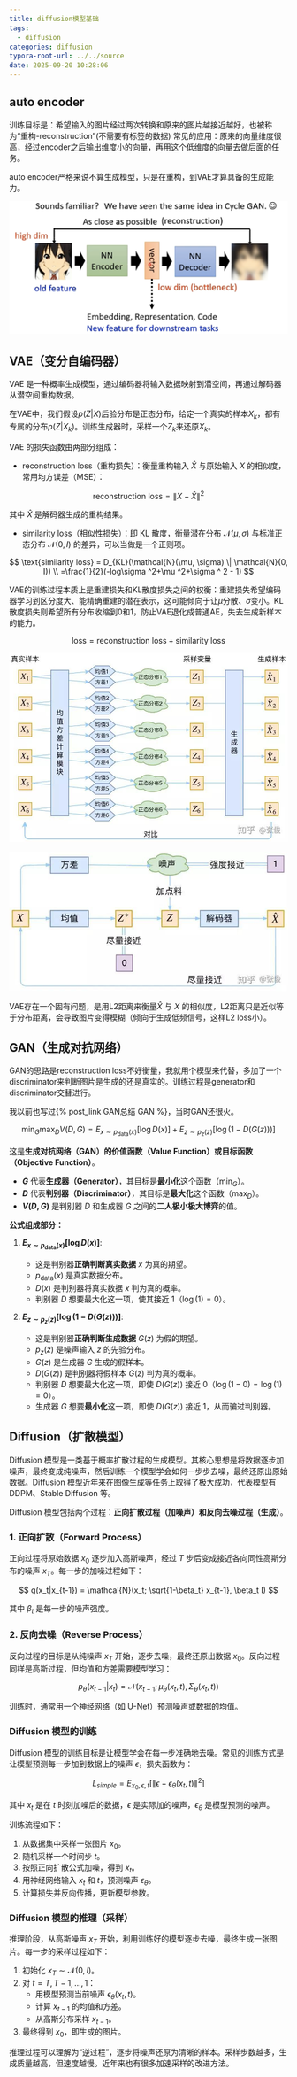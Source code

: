```yaml
---
title: diffusion模型基础
tags:
  - diffusion
categories: diffusion
typora-root-url: ../../source
date: 2025-09-20 10:28:06
---
```

## auto encoder


训练目标是：希望输入的图片经过两次转换和原来的图片越接近越好，也被称为“重构-reconstruction”(不需要有标签的数据)
常见的应用：原来的向量维度很高，经过encoder之后输出维度小的向量，再用这个低维度的向量去做后面的任务。

auto encoder严格来说不算生成模型，只是在重构，到VAE才算具备的生成能力。

![img](/images/v2-4fb6ce4972f4f716553b7d256a13c712_1440w.jpg)

## VAE（变分自编码器）

VAE 是一种概率生成模型，通过编码器将输入数据映射到潜空间，再通过解码器从潜空间重构数据。

在VAE中，我们假设$p(Z|X)$后验分布是正态分布，给定一个真实的样本$X_k$，都有专属的分布$p(Z|X_k)$。训练生成器时，采样一个$Z_k$来还原$X_k$。

VAE 的损失函数由两部分组成：

- reconstruction loss（重构损失）：衡量重构输入 $\hat{X}$ 与原始输入 $X$ 的相似度，常用均方误差（MSE）：

$$
\text{reconstruction loss} = \| X - \hat{X} \|^2
$$

其中 $\hat{X}$ 是解码器生成的重构结果。

- similarity loss（相似性损失）：即 KL 散度，衡量潜在分布 $\mathcal{N}(\mu, \sigma)$ 与标准正态分布 $\mathcal{N}(0, I)$ 的差异，可以当做是一个正则项。

$$
\text{similarity loss} = D_{KL}(\mathcal{N}(\mu, \sigma) \| \mathcal{N}(0, I)) \\
=\frac{1}{2}(-log\sigma ^2+\mu ^2+\sigma ^ 2 - 1)
$$

VAE的训练过程本质上是重建损失和KL散度损失之间的权衡：重建损失希望编码器学习到区分度大、能精确重建的潜在表示，这可能倾向于让$\mu$分散、$\sigma$变小。KL散度损失则希望所有分布收缩到0和1，防止VAE退化成普通AE，失去生成新样本的能力。

$$
\text{loss} = \text{reconstruction loss} + \text{similarity loss}
$$

![VAE结构与损失函数](/images/v2-36c7da0b2fe37bd021699532a2cff1e8_1440w.jpg)

![img](/images/v2-784891edddff506ea1670c81767e993c_1440w.jpg)

VAE存在一个固有问题，是用L2距离来衡量$\hat{X}$ 与 $X$ 的相似度，L2距离只是近似等于分布距离，会导致图片变得模糊（倾向于生成低频信号，这样L2 loss小）。

## GAN（生成对抗网络）

GAN的思路是reconstruction loss不好衡量，我就用个模型来代替，多加了一个discriminator来判断图片是生成的还是真实的。训练过程是generator和discriminator交替进行。


我以前也写过{% post_link GAN总结 GAN %}，当时GAN还很火。


$$
\min_G \max_D V(D,G) = E_{x \sim p_{\text{data}}(x)}[\log D(x)] + E_{z \sim p_{z}(z)}[\log(1 - D(G(z)))]
$$


这是**生成对抗网络（GAN）**的**价值函数（Value Function）**或**目标函数（Objective Function）**。

* **$G$** 代表**生成器（Generator）**，其目标是**最小化**这个函数（$\min_G$）。
* **$D$** 代表**判别器（Discriminator）**，其目标是**最大化**这个函数（$\max_D$）。
* **$V(D, G)$** 是判别器 $D$ 和生成器 $G$ 之间的**二人极小极大博弈**的值。

**公式组成部分：**

1.  **$E_{x \sim p_{\text{data}}(x)}[\log D(x)]$**:
    * 这是判别器**正确判断真实数据** $x$ 为真的期望。
    * $p_{\text{data}}(x)$ 是真实数据分布。
    * $D(x)$ 是判别器将真实数据 $x$ 判为真的概率。
    * 判别器 $D$ 想要最大化这一项，使其接近 $1$（$\log(1)=0$）。

2.  **$E_{z \sim p_{z}(z)}[\log(1 - D(G(z)))]$**:
    * 这是判别器**正确判断生成数据** $G(z)$ 为假的期望。
    * $p_{z}(z)$ 是噪声输入 $z$ 的先验分布。
    * $G(z)$ 是生成器 $G$ 生成的假样本。
    * $D(G(z))$ 是判别器将假样本 $G(z)$ 判为真的概率。
    * 判别器 $D$ 想要最大化这一项，即使 $D(G(z))$ 接近 $0$（$\log(1-0)=\log(1)=0$）。
    * 生成器 $G$ 想要**最小化**这一项，即使 $D(G(z))$ 接近 $1$，从而骗过判别器。


## Diffusion（扩散模型）

Diffusion 模型是一类基于概率扩散过程的生成模型。其核心思想是将数据逐步加噪声，最终变成纯噪声，然后训练一个模型学会如何一步步去噪，最终还原出原始数据。Diffusion 模型近年来在图像生成等任务上取得了极大成功，代表模型有 DDPM、Stable Diffusion 等。


Diffusion 模型包括两个过程：**正向扩散过程（加噪声）**和**反向去噪过程（生成）**。

### 1. 正向扩散（Forward Process）

正向过程将原始数据 $x_0$ 逐步加入高斯噪声，经过 $T$ 步后变成接近各向同性高斯分布的噪声 $x_T$。每一步的加噪过程如下：

$$
q(x_t|x_{t-1}) = \mathcal{N}(x_t; \sqrt{1-\beta_t} x_{t-1}, \beta_t I)
$$

其中 $\beta_t$ 是每一步的噪声强度。

### 2. 反向去噪（Reverse Process）

反向过程的目标是从纯噪声 $x_T$ 开始，逐步去噪，最终还原出数据 $x_0$。反向过程同样是高斯过程，但均值和方差需要模型学习：

$$
p_\theta(x_{t-1}|x_t) = \mathcal{N}(x_{t-1}; \mu_\theta(x_t, t), \Sigma_\theta(x_t, t))
$$

训练时，通常用一个神经网络（如 U-Net）预测噪声或数据的均值。


### Diffusion 模型的训练

Diffusion 模型的训练目标是让模型学会在每一步准确地去噪。常见的训练方式是让模型预测每一步加到数据上的噪声 $\epsilon$，损失函数为：

$$
L_{simple} = E_{x_0, \epsilon, t} \left[ \| \epsilon - \epsilon_\theta(x_t, t) \|^2 \right]
$$

其中 $x_t$ 是在 $t$ 时刻加噪后的数据，$\epsilon$ 是实际加的噪声，$\epsilon_\theta$ 是模型预测的噪声。

训练流程如下：

1. 从数据集中采样一张图片 $x_0$。
2. 随机采样一个时间步 $t$。
3. 按照正向扩散公式加噪，得到 $x_t$。
4. 用神经网络输入 $x_t$ 和 $t$，预测噪声 $\epsilon_\theta$。
5. 计算损失并反向传播，更新模型参数。


### Diffusion 模型的推理（采样）

推理阶段，从高斯噪声 $x_T$ 开始，利用训练好的模型逐步去噪，最终生成一张图片。每一步的采样过程如下：

1. 初始化 $x_T \sim \mathcal{N}(0, I)$。
2. 对 $t = T, T-1, ..., 1$：
    - 用模型预测当前噪声 $\epsilon_\theta(x_t, t)$。
    - 计算 $x_{t-1}$ 的均值和方差。
    - 从高斯分布采样 $x_{t-1}$。
3. 最终得到 $x_0$，即生成的图片。

推理过程可以理解为“逆过程”，逐步将噪声还原为清晰的样本。采样步数越多，生成质量越高，但速度越慢。近年来也有很多加速采样的改进方法。